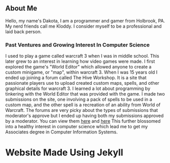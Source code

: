 ## About Me

  Hello, my name's Dakota, I am a programmer and gamer from Holbrook, PA.
  My nerd friends call me Kloddy.
  I consider myself to be a professional and laid back person.

### Past Ventures and Growing Interest In Computer Science

 I used to play a game called warcraft 3 when I was in middle school. This later
 grew to an interest in learning how video games were made. I first explored the game's
 "World Editor" which allowed anyone to create a custom minigame, or "map", within warcraft 3.
 When I was 15 years old I ended up joining a forum called The Hive Workshop.
 It is a site that passionate players use to upload created custom maps, spells,
 and other graphical details for warcraft 3.
 I learned a lot about programming by tinkering with the World Editor that was provided with the game.
 I made two submissions on the site, one involving a pack of spells to be used in a custom map, and the other spell is a recreation of an ability from World of Warcraft. The forums are very picky about the types of submissions that moderator's approve but I ended up having both my submissions approved by a moderator. You can view them [here](https://www.hiveworkshop.com/threads/disarm-v1-0.155163/) and [here](https://www.hiveworkshop.com/threads/death-grip-v1-02-final.155610/)
 This further blossomed into a healthy interest in computer science which lead me to get my Associates degree in Computer Information Systems.

# Website Made Using Jekyll
